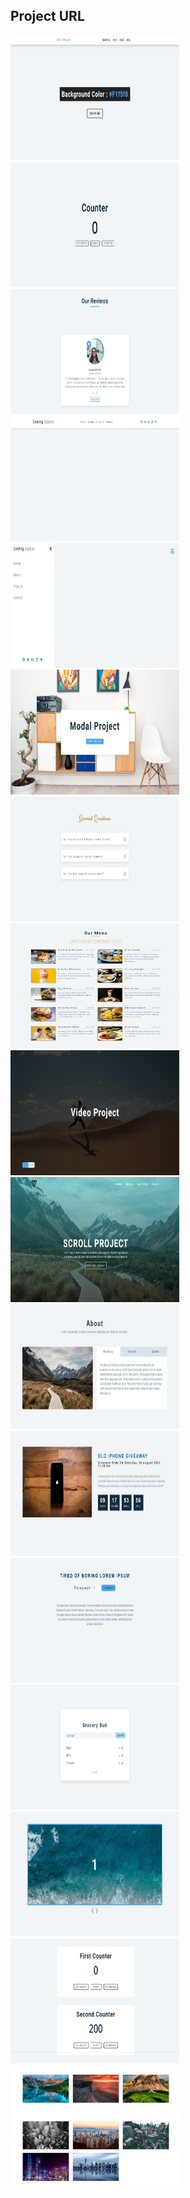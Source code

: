 ## Project URL

<a href="https://javascript-01-color-flipper.netlify.app">
  <img src="./00-design/01-color-flipper.jpeg" alt="color-flipper" width="270" height="200" ">
</a>

<a href="https://javascript-02-counter.netlify.app">
  <img src="./00-design/02-counter.jpeg" alt="counter" width="270" height="200" ">
</a>

<a href="https://javascript-03-reviews.netlify.app">
  <img src="./00-design/03-reviews.jpeg" alt="reviews" width="270" height="200" ">
</a>

<a href="https://javascript-04-navbar.netlify.app">
  <img src="./00-design/04-navbar.jpeg" alt="navbar" width="270" height="200" ">
</a>

<a href="https://javascript-05-sidebar.netlify.app">
  <img src="./00-design/05-sidebar.jpeg" alt="sidebar" width="270" height="200" ">
</a>

<a href="https://javascript-06-modal.netlify.app">
  <img src="./00-design/06-modal.jpeg" alt="modal" width="270" height="200" ">
</a>

<a href="https://javascript-07-questions.netlify.app">
  <img src="./00-design/07-questions.jpeg" alt="questions" width="270" height="200" ">
</a>

<a href="https://javascript-08-menu.netlify.app">
  <img src="./00-design/08-menu.jpeg" alt="menu" width="270" height="200" ">
</a>

<a href="https://javascript-09-video.netlify.app">
  <img src="./00-design/09-video.jpeg" alt="video" width="270" height="200" ">
</a>

<a href="https://javascript-10-scroll.netlify.app">
  <img src="./00-design/10-scroll.jpeg" alt="scroll" width="270" height="200" ">
</a>

<a href="https://javascript-11-tabs.netlify.app">
  <img src="./00-design/11-tabs.jpeg" alt="tabs" width="270" height="200" ">
</a>

<a href="https://javascript-12-countdown-timer.netlify.app">
  <img src="./00-design/12-countdown-timer.jpeg" alt="countdown timer" width="270" height="200" ">
</a>

<a href="https://javascript-13-lorem-ipsum.netlify.app">
  <img src="./00-design/13-lorem-ipsum.jpeg" alt="lorem ipsum generator" width="270" height="200" ">
</a>

<a href="https://javascript-14-grocery-bud.netlify.app">
  <img src="./00-design/14-grocery-bud.jpeg" alt="grocery-bud" width="270" height="200" ">
</a>

<a href="https://javascript-15-slider.netlify.app">
  <img src="./00-design/15-slider.jpeg" alt="slider" width="270" height="200" ">
</a>

<a href="https://javascript-16-counter.netlify.app">
  <img src="./00-design/16-counter.jpeg" alt="OOPs counter" width="270" height="200" ">
</a>

<a href="https://javascript-17-gallery.netlify.app">
  <img src="./00-design/17-gallery.jpeg" alt="OOPs counter" width="270" height="200" ">
</a>

